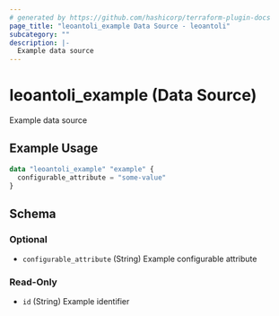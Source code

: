 ```yaml
---
# generated by https://github.com/hashicorp/terraform-plugin-docs
page_title: "leoantoli_example Data Source - leoantoli"
subcategory: ""
description: |-
  Example data source
---
```


# leoantoli_example (Data Source)

Example data source

## Example Usage

```terraform
data "leoantoli_example" "example" {
  configurable_attribute = "some-value"
}
```

<!-- schema generated by tfplugindocs -->
## Schema

### Optional

- `configurable_attribute` (String) Example configurable attribute

### Read-Only

- `id` (String) Example identifier
